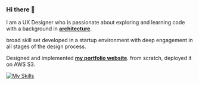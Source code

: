 ### Hi there 👋
I am a UX Designer who is passionate about exploring and learning code with a background in **[architecture](https://vickywang.me/architecture)**. 

broad skill set developed in a startup environment with deep engagement in all stages of the design process.

Designed and implemented **[my portfolio website](https://vickywang.me)**. from scratch, deployed it on AWS S3.

[![My Skills](https://skillicons.dev/icons?i=js,html,css,figma&theme=light)](https://skillicons.dev)



<!--
**vicky-wyq/vicky-wyq** is a ✨ _special_ ✨ repository because its `README.md` (this file) appears on your GitHub profile.

Here are some ideas to get you started:

- 🔭 I’m currently working on ...
- 🌱 I’m currently learning ...
- 👯 I’m looking to collaborate on ...
- 🤔 I’m looking for help with ...
- 💬 Ask me about ...
- 📫 How to reach me: ...
- 😄 Pronouns: ...
- ⚡ Fun fact: ...
-->
